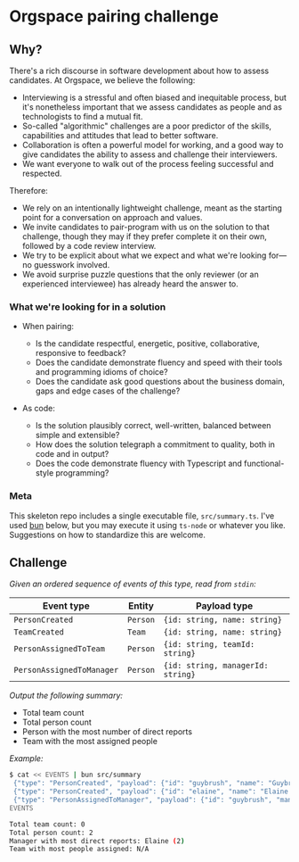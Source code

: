 # Orgspace pairing challenge

## Why?

There's a rich discourse in software development about how to assess candidates. At Orgspace, we believe the following:

* Interviewing is a stressful and often biased and inequitable process, but it's nonetheless important that we assess candidates as people and as technologists to find a mutual fit.
* So-called "algorithmic" challenges are a poor predictor of the skills, capabilities and attitudes that lead to better software. 
* Collaboration is often a powerful model for working, and a good way to give candidates the ability to assess and challenge their interviewers.
* We want everyone to walk out of the process feeling successful and respected.

Therefore:

* We rely on an intentionally lightweight challenge, meant as the starting point for a conversation on approach and values.
* We invite candidates to pair-program with us on the solution to that challenge, though they may if they prefer complete it on their own, followed by a code review interview.
* We try to be explicit about what we expect and what we're looking for—no guesswork involved.
* We avoid surprise puzzle questions that the only reviewer (or an experienced interviewee) has already heard the answer to.

### What we're looking for in a solution

* When pairing:
  * Is the candidate respectful, energetic, positive, collaborative, responsive to feedback?
  * Does the candidate demonstrate fluency and speed with their tools and programming idioms of choice?
  * Does the candidate ask good questions about the business domain, gaps and edge cases of the challenge?

* As code:
  * Is the solution plausibly correct, well-written, balanced between simple and extensible?
  * How does the solution telegraph a commitment to quality, both in code and in output?
  * Does the code demonstrate fluency with Typescript and functional-style programming?

### Meta

This skeleton repo includes a single executable file, `src/summary.ts`. I've used [bun](https://bun.sh/) below, but you may execute it using `ts-node` or whatever you like. Suggestions on how to standardize this are welcome.

## Challenge

*Given an ordered sequence of events of this type, read from `stdin`:*

| Event type                | Entity   | Payload type                        |
| ------------------------- | -------- | ----------------------------------- |
| `PersonCreated`           | `Person` | `{id: string, name: string}`        |
| `TeamCreated`             | `Team`   | `{id: string, name: string}`        |
| `PersonAssignedToTeam`    | `Person` | `{id: string, teamId: string}`      |
| `PersonAssignedToManager` | `Person` | `{id: string, managerId: string}`   |

*Output the following summary:*

* Total team count
* Total person count
* Person with the most number of direct reports
* Team with the most assigned people

*Example:*

```sh
$ cat << EVENTS | bun src/summary
 {"type": "PersonCreated", "payload": {"id": "guybrush", "name": "Guybrush Threepwood"}}
 {"type": "PersonCreated", "payload": {"id": "elaine", "name": "Elaine Marley"}}
 {"type": "PersonAssignedToManager", "payload": {"id": "guybrush", "managerId": "elaine"}}
EVENTS

Total team count: 0
Total person count: 2
Manager with most direct reports: Elaine (2)
Team with most people assigned: N/A
```
